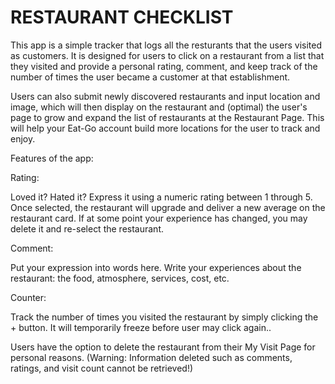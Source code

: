 # RESTAURANT CHECKLIST

This app is a simple tracker that logs all the resturants that the users visited as customers.  It is designed for users to click on a restaurant from a list that they visited and provide a personal rating, comment, and keep track of the number of times the user became a customer at that establishment.  

Users can also submit newly discovered restaurants and input location and image, which will then display on the restaurant and (optimal) the user's page to grow and expand the list of restaurants at the Restaurant Page.  This will help your Eat-Go account build more locations for the user to track and enjoy.

Features of the app:

Rating:

Loved it?  Hated it?  Express it using a numeric rating between 1 through 5.  Once selected, the restaurant will upgrade and deliver a new average on the restaurant card.  If at some point your experience has changed, you may delete it and re-select the restaurant.

Comment:

Put your expression into words here.  Write your experiences about the restaurant: the food, atmosphere, services, cost, etc.

Counter:

Track the number of times you visited the restaurant by simply clicking the + button.  It will temporarily freeze before user may click again..

Users have the option to delete the restaurant from their My Visit Page for personal reasons.  (Warning: Information deleted such as comments, ratings, and visit count cannot be retrieved!)
